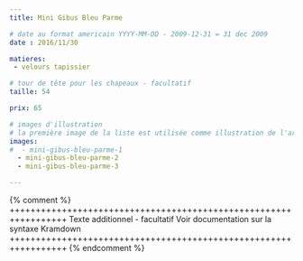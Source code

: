 ```yaml
---
title: Mini Gibus Bleu Parme

# date au format americain YYYY-MM-DD - 2009-12-31 = 31 dec 2009
date : 2016/11/30

matieres:
 - velours tapissier

# tour de tête pour les chapeaux - facultatif
taille: 54

prix: 65

# images d'illustration
# la première image de la liste est utilisée comme illustration de l'article dans les pages de listing.
images:
#  - mini-gibus-bleu-parme-1
  - mini-gibus-bleu-parme-2
  - mini-gibus-bleu-parme-3

---
```

{% comment %} +++++++++++++++++++++++++++++++++++++++++++++++++++++++++++++++++
              Texte additionnel - facultatif
              Voir documentation sur la syntaxe Kramdown
+++++++++++++++++++++++++++++++++++++++++++++++++++++++++++++++++ {% endcomment %}
